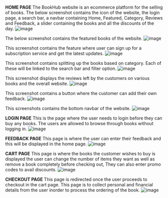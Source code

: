 **HOME PAGE**
The BookHub website is an ecommerce platform for the selling of books. 
The below screenshot contains the icon of the website, the login page, a search bar, a navbar containing Home, Featured, Category, Reviews and Feedback, a slider containing the books and all the discounts of the day.
![image](https://github.com/rmonisha/HCI-BookStore/assets/82212779/ee3c885d-71d3-415c-b6d2-a603d03bb9c5)

The below screenshot contains the featured books of the website.
![image](https://github.com/rmonisha/HCI-BookStore/assets/82212779/e84c28b7-5fdd-4e30-b98e-9e68ce4d5a8c)

This screenshot contains the feature where user can sign up for a subscription service and get the latest updates.
![image](https://github.com/rmonisha/HCI-BookStore/assets/82212779/91f1b744-5ba7-4ab3-b2d6-a851b0bcd554)

This screenshot contains splitting up the books based on category. Each of these will be linked to the search bar and filter option.
![image](https://github.com/rmonisha/HCI-BookStore/assets/82212779/5401af7c-ce04-42d4-9959-1354f3241ce8)

This screenshot displays the reviews left by the customers on various books and the overall website.
![image](https://github.com/rmonisha/HCI-BookStore/assets/82212779/827ae05b-cf9c-4ee4-9d20-bb9046a76594)

This screenshot contains a button where the customer can add their own feedback.
![image](https://github.com/rmonisha/HCI-BookStore/assets/82212779/6155922d-0fe0-481a-adb5-c583e134ff6e)

This screenshots contains the bottom navbar of the website. 
![image](https://github.com/rmonisha/HCI-BookStore/assets/82212779/30636070-a75b-4361-9516-81dd0900c6f3)

**LOGIN PAGE**
This is the page where the user needs to login before they can buy any books. The users are allowed to browse through books without logging in.
![image](https://github.com/rmonisha/HCI-BookStore/assets/82212779/b5e43d5c-e39f-4dc9-ab0c-6d9e600e304f)

**FEEDBACK PAGE**
This page is where the user can enter their feedback and this will be displayed in the home page.
![image](https://github.com/rmonisha/HCI-BookStore/assets/82212779/e6d9390a-92f1-4512-a33c-052f6f7c302f)

**CART PAGE**
This page is where the books the customer wishes to buy is displayed the user can change the number of items they want as well as remove a book completely before checking out, They can also enter promo codes to avail discounts. 
![image](https://github.com/rmonisha/HCI-BookStore/assets/82212779/2834db31-f900-4b8b-9aef-906459f1e324)

**CHECKOUT PAGE**
This page is redirected once the user proceeds to checkout in the cart page. This page is to collect personal and financial details from the user inorder to process the ordering of the book.
![image](https://github.com/rmonisha/HCI-BookStore/assets/82212779/3c510d1e-bf10-49b5-801c-84d584fe7169)


 
